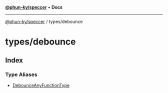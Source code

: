 [**@phun-ky/speccer**](../../README.md) • **Docs**

***

[@phun-ky/speccer](../../README.md) / types/debounce

# types/debounce

## Index

### Type Aliases

- [DebounceAnyFunctionType](type-aliases/DebounceAnyFunctionType.md)
